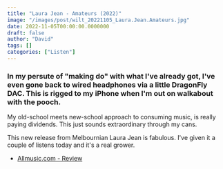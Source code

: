 ```yaml
---
title: "Laura Jean - Amateurs (2022)"
image: "/images/post/wilt_20221105_Laura.Jean.Amateurs.jpg"
date: 2022-11-05T00:00:00.0000000
draft: false
author: "David"
tags: []
categories: ["Listen"]
---
```

### In my persute of "making do" with what I've already got, I've even gone back to wired headphones via a little DragonFly DAC. This is rigged to my iPhone when I'm out on walkabout with the pooch.

 My old-school meets new-school approach to consuming music, is really paying dividends. This just sounds extraordinary through my cans.

 This new release from Melbournian Laura Jean is fabulous. I've given it a couple of listens today and it's a real grower.

-  [Allmusic.com - Review](https://www.allmusic.com/album/amateurs-mw0003800099)